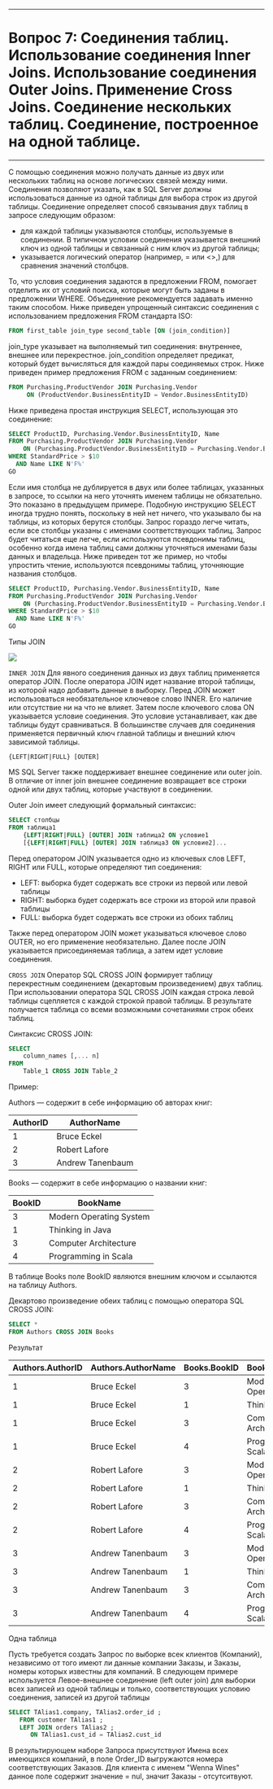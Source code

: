 ___

# Вопрос 7: Соединения таблиц. Использование соединения Inner Joins. Использование соединения Outer Joins. Применение Cross Joins. Соединение нескольких таблиц. Соединение, построенное на одной таблице.

___

С помощью соединения можно получать данные из двух или нескольких таблиц на основе логических связей между ними. Соединения позволяют указать, как в SQL Server должны использоваться данные из одной таблицы для выбора строк из другой таблицы.
Соединение определяет способ связывания двух таблиц в запросе следующим образом:

* для каждой таблицы указываются столбцы, используемые в соединении. В типичном условии соединения указывается внешний ключ из одной таблицы и связанный с ним ключ из другой таблицы;
* указывается логический оператор (например, = или <>,) для сравнения значений столбцов.

То, что условия соединения задаются в предложении FROM, помогает отделить их от условий поиска, которые могут быть заданы в предложении WHERE. Объединение рекомендуется задавать именно таким способом. Ниже приведен упрощенный синтаксис соединения с использованием предложения FROM стандарта ISO:

```sql
FROM first_table join_type second_table [ON (join_condition)]
```

join_type указывает на выполняемый тип соединения: внутреннее, внешнее или перекрестное. join_condition определяет предикат, который будет вычисляться для каждой пары соединяемых строк. Ниже приведен пример предложения FROM с заданным соединением:

```sql
FROM Purchasing.ProductVendor JOIN Purchasing.Vendor
     ON (ProductVendor.BusinessEntityID = Vendor.BusinessEntityID)
```

Ниже приведена простая инструкция SELECT, использующая это соединение:

```sql
SELECT ProductID, Purchasing.Vendor.BusinessEntityID, Name
FROM Purchasing.ProductVendor JOIN Purchasing.Vendor
    ON (Purchasing.ProductVendor.BusinessEntityID = Purchasing.Vendor.BusinessEntityID)
WHERE StandardPrice > $10
  AND Name LIKE N'F%'
GO
```

Если имя столбца не дублируется в двух или более таблицах, указанных в запросе, то ссылки на него уточнять именем таблицы не обязательно. Это показано в предыдущем примере. Подобную инструкцию SELECT иногда трудно понять, поскольку в ней нет ничего, что указывало бы на таблицы, из которых берутся столбцы. Запрос гораздо легче читать, если все столбцы указаны с именами соответствующих таблиц. Запрос будет читаться еще легче, если используются псевдонимы таблиц, особенно когда имена таблиц сами должны уточняться именами базы данных и владельца. Ниже приведен тот же пример, но чтобы упростить чтение, используются псевдонимы таблиц, уточняющие названия столбцов.

```sql
SELECT ProductID, Purchasing.Vendor.BusinessEntityID, Name
FROM Purchasing.ProductVendor JOIN Purchasing.Vendor
    ON (Purchasing.ProductVendor.BusinessEntityID = Purchasing.Vendor.BusinessEntityID)
WHERE StandardPrice > $10
  AND Name LIKE N'F%'
GO
```

Типы JOIN

![](../resources/imgs/7_1.jpg)

`INNER JOIN`
Для явного соединения данных из двух таблиц применяется оператор JOIN. После оператора JOIN идет название второй таблицы, из которой надо добавить данные в выборку. Перед JOIN может использоваться необязательное ключевое слово INNER. Его наличие или отсутствие ни на что не влияет. Затем после ключевого слова ON указывается условие соединения. Это условие устанавливает, как две таблицы будут сравниваться. В большинстве случаев для соединения применяется первичный ключ главной таблицы и внешний ключ зависимой таблицы.

` {LEFT|RIGHT|FULL} [OUTER] `

MS SQL Server также поддерживает внешнее соединение или outer join. В отличие от inner join внешнее соединение возвращает все строки одной или двух таблиц, которые участвуют в соединении.

Outer Join имеет следующий формальный синтаксис:

```sql
SELECT столбцы
FROM таблица1
    {LEFT|RIGHT|FULL} [OUTER] JOIN таблица2 ON условие1
    [{LEFT|RIGHT|FULL} [OUTER] JOIN таблица3 ON условие2]...
```

Перед оператором JOIN указывается одно из ключевых слов LEFT, RIGHT или FULL, которые определяют тип соединения:

* LEFT: выборка будет содержать все строки из первой или левой таблицы
* RIGHT: выборка будет содержать все строки из второй или правой таблицы
* FULL: выборка будет содержать все строки из обоих таблиц

Также перед оператором JOIN может указываться ключевое слово OUTER, но его применение необязательно. Далее после JOIN указывается присоединяемая таблица, а затем идет условие соединения.

` CROSS JOIN `
Оператор SQL CROSS JOIN формирует таблицу перекрестным соединением (декартовым произведением) двух таблиц. При использовании оператора SQL CROSS JOIN каждая строка левой таблицы сцепляется с каждой строкой правой таблицы. В результате получается таблица со всеми возможными сочетаниями строк обеих таблиц.

Синтаксис CROSS JOIN:
```sql
SELECT
    column_names [,... n]
FROM
    Table_1 CROSS JOIN Table_2
```

Пример:

Authors — содержит в себе информацию об авторах книг:

AuthorID |	AuthorName
---|---
1	| Bruce Eckel
2	| Robert Lafore
3	| Andrew Tanenbaum

Books — содержит в себе информацию о названии книг:

BookID |	BookName
---|---
3 |	Modern Operating System
1 |	Thinking in Java
3 |	Computer Architecture
4 |	Programming in Scala

В таблице Books поле BookID являются внешним ключом и ссылаются на таблицу Authors.

Декартово произведение обеих таблиц с помощью оператора SQL CROSS JOIN:

```sql
SELECT *
FROM Authors CROSS JOIN Books
```

Результат

| Authors.AuthorID | Authors.AuthorName | Books.BookID | Books.BookName          |
|------------------|--------------------|--------------|-------------------------|
| 1                | Bruce Eckel        | 3            | Modern Operating System |
| 1                | Bruce Eckel        | 1            | Thinking in Java        |
| 1                | Bruce Eckel        | 3            | Computer Architecture   |
| 1                | Bruce Eckel        | 4            | Programming in Scala    |
| 2                | Robert Lafore      | 3            | Modern Operating System |
| 2                | Robert Lafore      | 1            | Thinking in Java        |
| 2                | Robert Lafore      | 3            | Computer Architecture   |
| 2                | Robert Lafore      | 4            | Programming in Scala    |
| 3                | Andrew Tanenbaum   | 3            | Modern Operating System |
| 3                | Andrew Tanenbaum   | 1            | Thinking in Java        |
| 3                | Andrew Tanenbaum   | 3            | Computer Architecture   |
| 3                | Andrew Tanenbaum   | 4            | Programming in Scala    |

Одна таблица

Пусть требуется создать Запрос по выборке всек клиентов (Компаний), независимо от того имеют ли данные компании Заказы, и Заказы, номеры которых известны для компаний. В следующем примере используется Левое-внешнее соединение (left outer join) для выборки всех записей из одной таблицы и только, соответствующих условию соединения, записей из другой таблицы

```sql
SELECT TAlias1.company, TAlias2.order_id ;
   FROM customer TAlias1 ;
   LEFT JOIN orders TAlias2 ;
      ON TAlias1.cust_id = TAlias2.cust_id
```

В результирующем наборе Запроса присутствуют Имена всех имеющихся компаний, в поле Order_ID выгружаются номера соответствующих Заказов. Для клиента с именем "Wenna Wines" данное поле содержит значение = nul, значит Заказы - отсутситвуют.